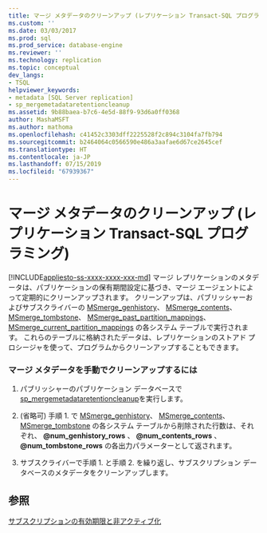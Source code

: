```yaml
---
title: マージ メタデータのクリーンアップ (レプリケーション Transact-SQL プログラミング) | Microsoft Docs
ms.custom: ''
ms.date: 03/03/2017
ms.prod: sql
ms.prod_service: database-engine
ms.reviewer: ''
ms.technology: replication
ms.topic: conceptual
dev_langs:
- TSQL
helpviewer_keywords:
- metadata [SQL Server replication]
- sp_mergemetadataretentioncleanup
ms.assetid: 9b88baea-b7c6-4e5d-88f9-93d6a0ff0368
author: MashaMSFT
ms.author: mathoma
ms.openlocfilehash: c41452c3303dff2225528f2c894c3104fa7fb794
ms.sourcegitcommit: b2464064c0566590e486a3aafae6d67ce2645cef
ms.translationtype: HT
ms.contentlocale: ja-JP
ms.lasthandoff: 07/15/2019
ms.locfileid: "67939367"
---
```

# <a name="clean-up-merge-metadata-replication-transact-sql-programming"></a>マージ メタデータのクリーンアップ (レプリケーション Transact-SQL プログラミング)
[!INCLUDE[appliesto-ss-xxxx-xxxx-xxx-md](../../../includes/appliesto-ss-xxxx-xxxx-xxx-md.md)]
  マージ レプリケーションのメタデータは、パブリケーションの保有期間設定に基づき、マージ エージェントによって定期的にクリーンアップされます。 クリーンアップは、パブリッシャーおよびサブスクライバーの [MSmerge_genhistory](../../../relational-databases/system-tables/msmerge-genhistory-transact-sql.md)、 [MSmerge_contents](../../../relational-databases/system-tables/msmerge-contents-transact-sql.md)、 [MSmerge_tombstone](../../../relational-databases/system-tables/msmerge-tombstone-transact-sql.md)、 [MSmerge_past_partition_mappings](../../../relational-databases/system-tables/msmerge-past-partition-mappings-transact-sql.md)、 [MSmerge_current_partition_mappings](../../../relational-databases/system-tables/msmerge-current-partition-mappings.md) の各システム テーブルで実行されます。 これらのテーブルに格納されたデータは、レプリケーションのストアド プロシージャを使って、プログラムからクリーンアップすることもできます。  
  
### <a name="to-manually-clean-up-merge-metadata"></a>マージ メタデータを手動でクリーンアップするには  
  
1.  パブリッシャーのパブリケーション データベースで [sp_mergemetadataretentioncleanup](../../../relational-databases/system-stored-procedures/sp-mergemetadataretentioncleanup-transact-sql.md)を実行します。  
  
2.  (省略可) 手順 1. で [MSmerge_genhistory](../../../relational-databases/system-tables/msmerge-genhistory-transact-sql.md)、 [MSmerge_contents](../../../relational-databases/system-tables/msmerge-contents-transact-sql.md)、 [MSmerge_tombstone](../../../relational-databases/system-tables/msmerge-tombstone-transact-sql.md) の各システム テーブルから削除された行数は、それぞれ、 **@num_genhistory_rows** 、 **@num_contents_rows** 、 **@num_tombstone_rows** の各出力パラメーターとして返されます。  
  
3.  サブスクライバーで手順 1. と手順 2. を繰り返し、サブスクリプション データベースのメタデータをクリーンアップします。  
  
## <a name="see-also"></a>参照  
 [サブスクリプションの有効期限と非アクティブ化](../../../relational-databases/replication/subscription-expiration-and-deactivation.md)  
  
  
